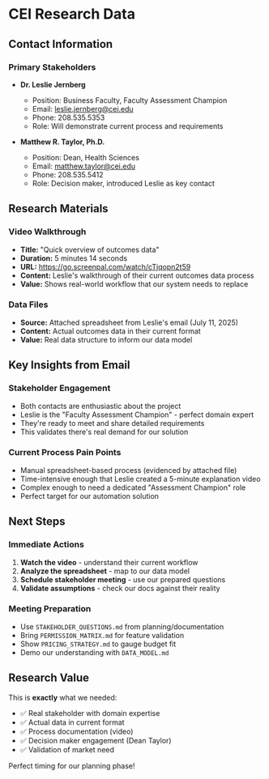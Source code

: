 # CEI Research Data

## Contact Information

### Primary Stakeholders
- **Dr. Leslie Jernberg** 
  - Position: Business Faculty, Faculty Assessment Champion
  - Email: leslie.jernberg@cei.edu
  - Phone: 208.535.5353
  - Role: Will demonstrate current process and requirements

- **Matthew R. Taylor, Ph.D.**
  - Position: Dean, Health Sciences  
  - Email: matthew.taylor@cei.edu
  - Phone: 208.535.5412
  - Role: Decision maker, introduced Leslie as key contact

## Research Materials

### Video Walkthrough
- **Title:** "Quick overview of outcomes data"
- **Duration:** 5 minutes 14 seconds
- **URL:** https://go.screenpal.com/watch/cTjqopn2t59
- **Content:** Leslie's walkthrough of their current outcomes data process
- **Value:** Shows real-world workflow that our system needs to replace

### Data Files
- **Source:** Attached spreadsheet from Leslie's email (July 11, 2025)
- **Content:** Actual outcomes data in their current format
- **Value:** Real data structure to inform our data model

## Key Insights from Email

### Stakeholder Engagement
- Both contacts are enthusiastic about the project
- Leslie is the "Faculty Assessment Champion" - perfect domain expert
- They're ready to meet and share detailed requirements
- This validates there's real demand for our solution

### Current Process Pain Points
- Manual spreadsheet-based process (evidenced by attached file)
- Time-intensive enough that Leslie created a 5-minute explanation video
- Complex enough to need a dedicated "Assessment Champion" role
- Perfect target for our automation solution

## Next Steps

### Immediate Actions
1. **Watch the video** - understand their current workflow
2. **Analyze the spreadsheet** - map to our data model
3. **Schedule stakeholder meeting** - use our prepared questions
4. **Validate assumptions** - check our docs against their reality

### Meeting Preparation
- Use `STAKEHOLDER_QUESTIONS.md` from planning/documentation
- Bring `PERMISSION_MATRIX.md` for feature validation
- Show `PRICING_STRATEGY.md` to gauge budget fit
- Demo our understanding with `DATA_MODEL.md`

## Research Value

This is **exactly** what we needed:
- ✅ Real stakeholder with domain expertise
- ✅ Actual data in current format  
- ✅ Process documentation (video)
- ✅ Decision maker engagement (Dean Taylor)
- ✅ Validation of market need

Perfect timing for our planning phase!
